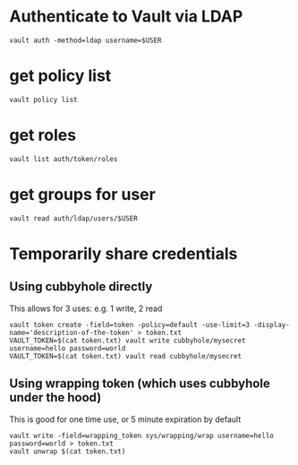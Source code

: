 # Authenticate to Vault via LDAP
`vault auth -method=ldap username=$USER`

# get policy list
`vault policy list`

# get roles
`vault list auth/token/roles`

# get groups for user
`vault read auth/ldap/users/$USER`

# Temporarily share credentials

## Using cubbyhole directly
This allows for 3 uses: e.g. 1 write, 2 read
```
vault token create -field=token -policy=default -use-limit=3 -display-name='description-of-the-token' > token.txt
VAULT_TOKEN=$(cat token.txt) vault write cubbyhole/mysecret username=hello password=world
VAULT_TOKEN=$(cat token.txt) vault read cubbyhole/mysecret
```

## Using wrapping token (which uses cubbyhole under the hood)
This is good for one time use, or 5 minute expiration by default
```
vault write -field=wrapping_token sys/wrapping/wrap username=hello password=world > token.txt
vault unwrap $(cat token.txt)
```
